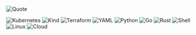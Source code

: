 ![Quote](https://github-readme-quotes-bay.vercel.app/quote?theme=dark)

![Kubernetes](https://img.shields.io/badge/Kubernetes-blue?logo=kubernetes&logoColor=white)
![Kind](https://img.shields.io/badge/Kind-Cluster-orange?logo=kubernetes&logoColor=white)
![Terraform](https://img.shields.io/badge/Terraform-v1.0-blueviolet?logo=terraform&logoColor=white)
![YAML](https://img.shields.io/badge/YAML-Configuration-lightgrey?logo=yaml&logoColor=white)
![Python](https://img.shields.io/badge/Python-blue?logo=python&logoColor=white)
![Go](https://img.shields.io/badge/Go-cyan?logo=go&logoColor=white)
![Rust](https://img.shields.io/badge/Rust-brown?logo=rust&logoColor=white)
![Shell](https://img.shields.io/badge/Shell-Scripting-black?logo=gnu-bash&logoColor=white)
![Linux](https://img.shields.io/badge/Linux-OS-yellow?logo=linux&logoColor=white)
![Cloud](https://img.shields.io/badge/Cloud-Computing-lightblue?logo=cloud&logoColor=white)

<!--
**k8s-1/k8s-1** is a ✨ _special_ ✨ repository because its `README.md` (this file) appears on your GitHub profile.

Here are some ideas to get you started:

- 🔭 I’m currently working on ...
- 🌱 I’m currently learning ...
- 👯 I’m looking to collaborate on ...
- 🤔 I’m looking for help with ...
- 💬 Ask me about ...
- 📫 How to reach me: ...
- 😄 Pronouns: ...
- ⚡ Fun fact: ...
-->
